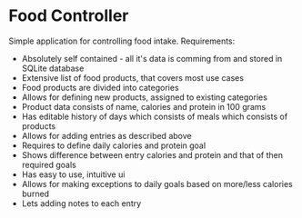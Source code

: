 # Food Controller
Simple application for controlling food intake. Requirements:
* Absolutely self contained - all it's data is comming from and stored in SQLite database
* Extensive list of food products, that covers most use cases
* Food products are divided into categories
* Allows for defining new products, assigned to existing categories
* Product data consists of name, calories and protein in 100 grams
* Has editable history of days which consists of meals which consists of products
* Allows for adding entries as described above
* Requires to define daily calories and protein goal
* Shows difference between entry calories and protein and that of then required goals
* Has easy to use, intuitive ui
* Allows for making exceptions to daily goals based on more/less calories burned
* Lets adding notes to each entry